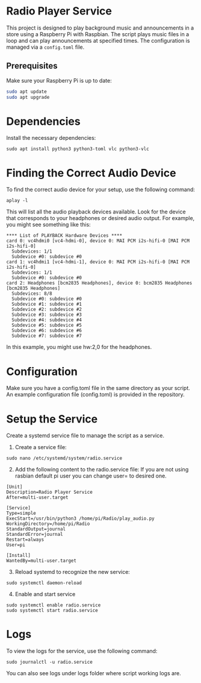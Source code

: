 # Radio Player Service

This project is designed to play background music and announcements in a store using a Raspberry Pi with Raspbian. The script plays music files in a loop and can play announcements at specified times. The configuration is managed via a `config.toml` file.

## Prerequisites

Make sure your Raspberry Pi is up to date:

```sh
sudo apt update
sudo apt upgrade
```
# Dependencies
Install the necessary dependencies:

```
sudo apt install python3 python3-toml vlc python3-vlc
```

# Finding the Correct Audio Device

To find the correct audio device for your setup, use the following command:
```
aplay -l
```

This will list all the audio playback devices available. Look for the device that corresponds to your headphones or desired audio output. For example, you might see something like this:

```
**** List of PLAYBACK Hardware Devices ****
card 0: vc4hdmi0 [vc4-hdmi-0], device 0: MAI PCM i2s-hifi-0 [MAI PCM i2s-hifi-0]
  Subdevices: 1/1
  Subdevice #0: subdevice #0
card 1: vc4hdmi1 [vc4-hdmi-1], device 0: MAI PCM i2s-hifi-0 [MAI PCM i2s-hifi-0]
  Subdevices: 1/1
  Subdevice #0: subdevice #0
card 2: Headphones [bcm2835 Headphones], device 0: bcm2835 Headphones [bcm2835 Headphones]
  Subdevices: 8/8
  Subdevice #0: subdevice #0
  Subdevice #1: subdevice #1
  Subdevice #2: subdevice #2
  Subdevice #3: subdevice #3
  Subdevice #4: subdevice #4
  Subdevice #5: subdevice #5
  Subdevice #6: subdevice #6
  Subdevice #7: subdevice #7
```
In this example, you might use hw:2,0 for the headphones.

# Configuration

Make sure you have a config.toml file in the same directory as your script. An example configuration file (config.toml) is provided in the repository.

# Setup the Service

Create a systemd service file to manage the script as a service.

1. Create a service file:
```
sudo nano /etc/systemd/system/radio.service
```
2. Add the following content to the radio.service file:
If you are not using rasbian default pi user you can change user= to desired one.
```
[Unit]
Description=Radio Player Service
After=multi-user.target

[Service]
Type=simple
ExecStart=/usr/bin/python3 /home/pi/Radio/play_audio.py
WorkingDirectory=/home/pi/Radio
StandardOutput=journal
StandardError=journal
Restart=always
User=pi

[Install]
WantedBy=multi-user.target
```
3. Reload systemd to recognize the new service:
```
sudo systemctl daemon-reload
```
4. Enable and start service
```
sudo systemctl enable radio.service
sudo systemctl start radio.service
```
# Logs
To view the logs for the service, use the following command:
```
sudo journalctl -u radio.service
```
You can also see logs under logs folder where script working logs are.